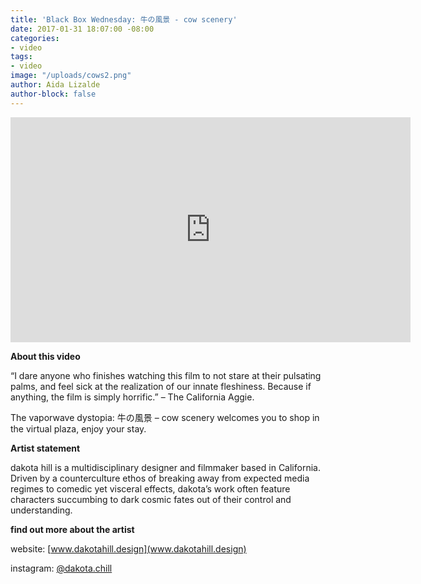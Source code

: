 ```yaml
---
title: 'Black Box Wednesday: 牛の風景 - cow scenery'
date: 2017-01-31 18:07:00 -08:00
categories:
- video
tags:
- video
image: "/uploads/cows2.png"
author: Aida Lizalde
author-block: false
---
```


<div class="flex-video"><iframe src="https://player.vimeo.com/video/154822956" width="640" height="360" frameborder="0" webkitallowfullscreen mozallowfullscreen allowfullscreen></iframe></div>


**About this video**

“I dare anyone who finishes watching this film to not stare at their pulsating palms, and feel sick at the realization of our innate fleshiness. Because if anything, the film is simply horrific.” – The California Aggie.

The vaporwave dystopia: 牛の風景 – cow scenery welcomes you to shop in the virtual plaza, enjoy your stay.

**Artist statement**

dakota hill is a multidisciplinary designer and filmmaker based in California. Driven by a counterculture ethos of breaking away from expected media regimes to comedic yet visceral effects, dakota’s work often feature characters succumbing to dark cosmic fates out of their control and understanding.

**find out more about the artist**

website: [www.dakotahill.design](www.dakotahill.design)

instagram: [@dakota.chill](https://www.instagram.com/dakota.chill/)